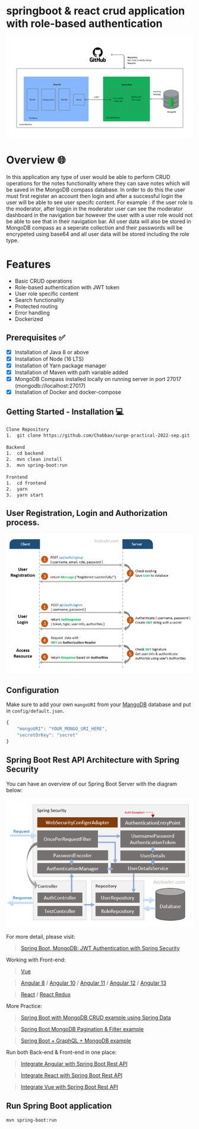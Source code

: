 # springboot & react crud application with role-based authentication 

![architecture](images/architecture.png)

# Overview :globe_with_meridians:
In this application any type of user would be able to perform CRUD operations for the notes functionality where they can save notes which will be saved in the MongoDB compass database. In order to do this the user must first register an account then login and after a successful login the user will be able to see user specifc content. For example : if the user role is the moderator, after loggin in the moderator user can see the moderator dashboard in the navigation bar however the user with a user role would not be able to see that in their navigation bar. All user data will also be stored in MongoDB compass as a seperate collection and their passwords will be encrypeted using base64 and all user data will be stored including the role type.

# Features
- Basic CRUD operations
- Role-based authentication with JWT token
- User role specific content
- Search functionality
- Protected routing
- Error handling
- Dockerized 

## Prerequisites :white_check_mark:
- [x] Installation of Java 8 or above
- [x] Installation of Node (16 LTS)
- [x] Installation of Yarn package manager
- [x] Installation of Maven with path variable added
- [x] MongoDB Compass installed locally on running server in port 27017 (mongodb://localhost:27017)
- [x] Installation of Docker and docker-compose

## Getting Started - Installation :computer:

```
Clone Repository
1.  git clone https://github.com/Chabbax/surge-practical-2022-sep.git

Backend
1.  cd backend
2.  mvn clean install   
3.  mvn spring-boot:run

Frontend
1.  cd frontend
2.  yarn
3.  yarn start
```

## User Registration, Login and Authorization process.

![spring-boot-mongodb-jwt-authentication-flow](spring-boot-mongodb-jwt-authentication-flow.png)

## Configuration

Make sure to add your own `mangoURI` from your [MangoDB](http://mangodb.com) database and put in  `config/default.json`.

```javascript
{
    "mongoURI": "YOUR_MONGO_URI_HERE",
    "secretOrKey": "secret"
}
``` 

## Spring Boot Rest API Architecture with Spring Security
You can have an overview of our Spring Boot Server with the diagram below:

![spring-boot-mongodb-jwt-authentication-spring-security-architecture](spring-boot-mongodb-jwt-authentication-spring-security-architecture.png)

For more detail, please visit:
> [Spring Boot, MongoDB: JWT Authentication with Spring Security](https://bezkoder.com/spring-boot-jwt-auth-mongodb/)

Working with Front-end:
> [Vue](https://www.bezkoder.com/jwt-vue-vuex-authentication/)

> [Angular 8](https://www.bezkoder.com/angular-jwt-authentication/) / [Angular 10](https://www.bezkoder.com/angular-10-jwt-auth/) / [Angular 11](https://www.bezkoder.com/angular-11-jwt-auth/) / [Angular 12](https://www.bezkoder.com/angular-12-jwt-auth/) / [Angular 13](https://www.bezkoder.com/angular-13-jwt-auth/)

> [React](https://www.bezkoder.com/react-jwt-auth/) / [React Redux](https://www.bezkoder.com/react-redux-jwt-auth/)

More Practice:
> [Spring Boot with MongoDB CRUD example using Spring Data](https://www.bezkoder.com/spring-boot-mongodb-crud/)

> [Spring Boot MongoDB Pagination & Filter example](https://www.bezkoder.com/spring-boot-mongodb-pagination/)

> [Spring Boot + GraphQL + MongoDB example](https://www.bezkoder.com/spring-boot-graphql-mongodb-example-graphql-java/)

Run both Back-end & Front-end in one place:
> [Integrate Angular with Spring Boot Rest API](https://www.bezkoder.com/integrate-angular-spring-boot/)

> [Integrate React with Spring Boot Rest API](https://www.bezkoder.com/integrate-reactjs-spring-boot/)

> [Integrate Vue with Spring Boot Rest API](https://www.bezkoder.com/integrate-vue-spring-boot/)

## Run Spring Boot application
```
mvn spring-boot:run
```
